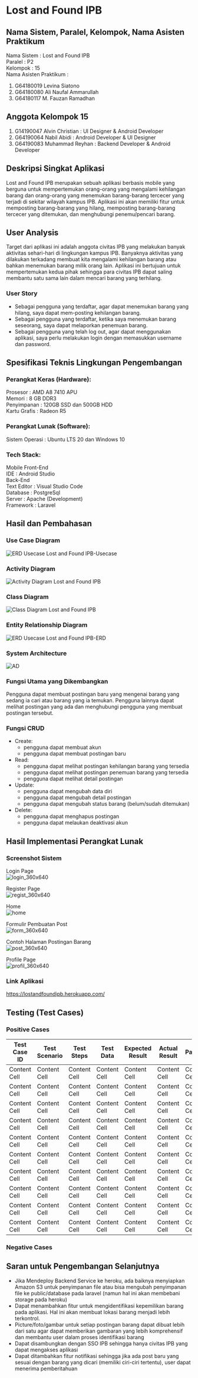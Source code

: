 # Lost and Found IPB

## Nama Sistem, Paralel, Kelompok, Nama Asisten Praktikum
Nama Sistem : Lost and Found IPB <br>
Paralel : P2 <br>
Kelompok : 15 <br>
Nama Asisten Praktikum : 
1. G64180019 Levina Siatono
2. G64180080 Ali Naufal Ammarullah
3. G64180117 M. Fauzan Ramadhan

## Anggota Kelompok 15
1. G14190047 Alvin Christian : UI Designer & Android Developer
2. G64190064 Nabil Abidi : Android Developer & UI Designer
3. G64190083 Muhammad Reyhan : Backend Developer & Android Developer

## Deskripsi Singkat Aplikasi
Lost and Found IPB merupakan sebuah aplikasi berbasis mobile yang berguna untuk mempertemukan orang-orang yang mengalami kehilangan barang dan orang-orang yang menemukan barang-barang tercecer yang terjadi di sekitar wilayah kampus IPB. Aplikasi ini akan memiliki fitur untuk memposting barang-barang yang hilang, memposting barang-barang tercecer yang ditemukan, dan menghubungi penemu/pencari barang.

## User Analysis
Target dari aplikasi ini adalah anggota civitas IPB yang melakukan banyak aktivitas sehari-hari di lingkungan kampus IPB. Banyaknya aktivitas yang dilakukan terkadang membuat kita mengalami kehilangan barang atau bahkan menemukan barang milik orang lain. Aplikasi ini bertujuan untuk mempertemukan kedua pihak sehingga para civitas IPB dapat saling membantu satu sama lain dalam mencari barang yang terhilang.

### User Story
- Sebagai pengguna yang terdaftar, agar dapat menemukan barang yang hilang, saya dapat mem-posting kehilangan barang.
- Sebagai pengguna yang terdaftar, ketika saya menemukan barang seseorang, saya dapat melaporkan penemuan barang.
- Sebagai pengguna yang telah log out, agar dapat menggunakan aplikasi, saya perlu melakukan login dengan memasukkan username dan password.


## Spesifikasi Teknis Lingkungan Pengembangan
### Perangkat Keras (Hardware):  
Prosesor	: AMD A8 7410 APU  
Memori	: 8 GB DDR3  
Penyimpanan	: 120GB SSD dan 500GB HDD  
Kartu Grafis	: Radeon R5  

### Perangkat Lunak (Software):  
Sistem Operasi : Ubuntu LTS 20 dan Windows 10  

### Tech Stack:
Mobile Front-End  
IDE		 : Android Studio  
Back-End  
Text Editor	: Visual Studio Code  
Database	: PostgreSql  
Server		: Apache (Development)  
Framework	: Laravel  

## Hasil dan Pembahasan

### Use Case Diagram
![ERD   Usecase Lost and Found  IPB-Usecase](https://user-images.githubusercontent.com/70255413/119362585-0f8fb980-bcd7-11eb-9d64-8ac92a7bb177.png)

### Activity Diagram
![Activity Diagram Lost and Found IPB](https://user-images.githubusercontent.com/70255413/119362738-38b04a00-bcd7-11eb-85e2-3c1be514bcb9.png)

### Class Diagram
![Class Diagram Lost and Found IPB](https://user-images.githubusercontent.com/70255413/120824350-91f36580-c582-11eb-9f59-01546f253a34.png)

### Entity Relationship Diagram
![ERD   Usecase Lost and Found  IPB-ERD](https://user-images.githubusercontent.com/70255413/119362506-f8e96280-bcd6-11eb-9d16-91341b1b2269.png)

### System Architecture
![AD](https://user-images.githubusercontent.com/70255413/120831952-4e9cf500-c58a-11eb-83a1-a6e41772c84d.jpeg)

### Fungsi Utama yang Dikembangkan
Pengguna dapat membuat postingan baru yang mengenai barang yang sedang ia cari atau barang yang ia temukan. Pengguna lainnya dapat melihat postingan yang ada dan menghubungi pengguna yang membuat postingan tersebut. 

### Fungsi CRUD
- Create:
  - pengguna dapat membuat akun
  - pengguna dapat membuat postingan baru
- Read:
  - pengguna dapat melihat postingan kehilangan barang yang tersedia
  - pengguna dapat melihat postingan penemuan barang yang tersedia
  - pengguna dapat melihat detail postingan
- Update:
  - pengguna dapat mengubah data diri
  - pengguna dapat mengubah detail postingan
  - pengguna dapat mengubah status barang (belum/sudah ditemukan)
- Delete:
  - pengguna dapat menghapus postingan
  - pengguna dapat melaukan deaktivasi akun

## Hasil Implementasi Perangkat Lunak
### Screenshot Sistem
Login Page<br>
![login_360x640](https://user-images.githubusercontent.com/70255413/120834410-2b277980-c58d-11eb-8db2-4521995d09e9.jpg)

Register Page<br>
![regist_360x640](https://user-images.githubusercontent.com/70255413/120834418-2f539700-c58d-11eb-94e0-c8e925db2057.jpg)

Home<br>
![home](https://user-images.githubusercontent.com/70255413/120833321-d59e9d00-c58b-11eb-8353-58a47bf949eb.png)

Formulir Pembuatan Post<br>
![form_360x640](https://user-images.githubusercontent.com/70255413/120834430-337fb480-c58d-11eb-9d44-e1d7ab3bcb2e.jpg)

Contoh Halaman Postingan Barang<br>
![post_360x640](https://user-images.githubusercontent.com/70255413/120834445-37abd200-c58d-11eb-9659-d93a0f2d9c0e.png)

Profile Page<br>
![profil_360x640](https://user-images.githubusercontent.com/70255413/121228430-f0884e80-c8b6-11eb-916b-5c65b881680e.jpeg)

### Link Aplikasi
https://lostandfoundipb.herokuapp.com/

## Testing (Test Cases)
### Positive Cases
| Test Case ID | Test Scenario | Test Steps | Test Data | Expected Result | Actual Result | Pass/Fail |
| ------------- | ------------- | ------------- | ------------- | ------------- | ------------- | ------------- |
| Content Cell  | Content Cell  | Content Cell  | Content Cell  | Content Cell  | Content Cell  | Content Cell  |
| Content Cell  | Content Cell  | Content Cell  | Content Cell  | Content Cell  | Content Cell  | Content Cell  |
| Content Cell  | Content Cell  | Content Cell  | Content Cell  | Content Cell  | Content Cell  | Content Cell  |
| Content Cell  | Content Cell  | Content Cell  | Content Cell  | Content Cell  | Content Cell  | Content Cell  |
| Content Cell  | Content Cell  | Content Cell  | Content Cell  | Content Cell  | Content Cell  | Content Cell  |
| Content Cell  | Content Cell  | Content Cell  | Content Cell  | Content Cell  | Content Cell  | Content Cell  |
| Content Cell  | Content Cell  | Content Cell  | Content Cell  | Content Cell  | Content Cell  | Content Cell  |
| Content Cell  | Content Cell  | Content Cell  | Content Cell  | Content Cell  | Content Cell  | Content Cell  |
| Content Cell  | Content Cell  | Content Cell  | Content Cell  | Content Cell  | Content Cell  | Content Cell  |
| Content Cell  | Content Cell  | Content Cell  | Content Cell  | Content Cell  | Content Cell  | Content Cell  |

### Negative Cases

## Saran untuk Pengembangan Selanjutnya
- Jika Mendeploy Backend Service ke heroku, ada baiknya menyiapkan Amazon S3 untuk penyimpanan file atau bisa mengubah penyimpanan file ke public/database pada laravel (namun hal ini akan membebani storage pada heroku)
- Dapat menambahkan fitur untuk mengidentifikasi kepemilikan barang pada aplikasi. Hal ini akan membuat lokasi barang menjadi lebih terkontrol.
- Picture/foto/gambar untuk setiap postingan barang dapat dibuat lebih dari satu agar dapat memberikan gambaran yang lebih komprehensif dan membantu user dalam proses identifikasi barang
- Dapat disambungkan dengan SSO IPB sehingga hanya civitas IPB yang dapat mengakses aplikasi 
- Dapat ditambahkan fitur notifikasi sehingga jika ada post baru yang sesuai dengan barang yang dicari (memiliki ciri-ciri tertentu), user dapat menerima pemberitahuan
